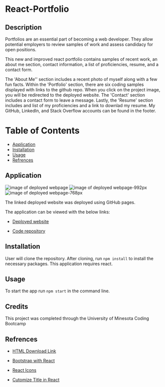 # React-Portfolio

## Description
Portfolios are an essential part of becoming a web developer. They allow potential employers to review samples of work and assess candidacy for open positions. 

This new and improved react portfolio contains samples of recent work, an about me section, contact information, a list of proficiencies, resume, and a contact form.

The 'About Me'' section includes a recent photo of myself along with a few fun facts. Within the 'Portfolio' section, there are six coding samples displayed with links to the github repo. When you click on the project image, you will be redirected to the deployed website. The 'Contact' section includes a contact form to leave a message. Lastly, the 'Resume' section includes and list of my proficiencies and a link to downlad my resume. My GitHub, LinkedIn, and Stack Overflow accounts can be found in the footer.

# Table of Contents
- [Application](#application)
- [Installation](#installation)
- [Usage](#usage)
- [Refrences](#refrences)

## Application

![image of deployed webpage]()
![image of deployed webpage-992px]()
![image of deployed webpage-768px]()

The linked deployed website was deployed using GitHub pages.

The application can be viewed with the below links:

* [Deployed website]()

* [Code repository](https://github.com/dhoffman03/React-Portfolio.git)

## Installation
User will clone the repository. After cloning, run `npm install` to install the necessary packages. This application requires react.

## Usage
To start the app run `npm start` in the command line.

## Credits
This project was completed through the University of Minesota Coding Bootcamp
 
## Refrences 
* [HTML Download Link](https://www.w3schools.com/howto/howto_html_download_link.asp)

* [Bootstrap with React](https://www.geeksforgeeks.org/how-to-use-bootstrap-with-react/)

* [React Icons](https://react-icons.github.io/react-icons/)

* [Cutomize Title in React](https://betterprogramming.pub/how-to-customize-the-title-of-any-page-in-react-45ef14d2a695)


